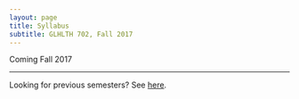 ```yaml
---
layout: page
title: Syllabus 
subtitle: GLHLTH 702, Fall 2017
---
```


Coming Fall 2017

* * * 

Looking for previous semesters? See [here](https://drive.google.com/open?id=0Bxn_jkXZ1lxuY3JOZXZjcDNsQ2M).